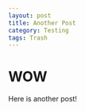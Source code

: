 ```yaml
---
layout: post
title: Another Post
category: Testing
tags: Trash
---
```


# WOW

Here is another post!
